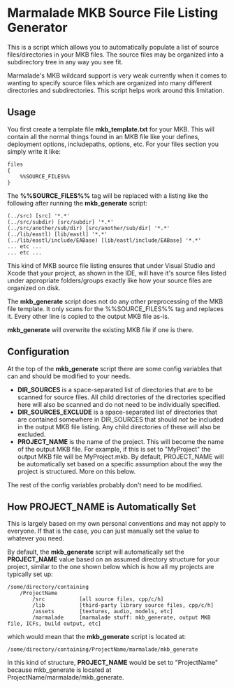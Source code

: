 # Marmalade MKB Source File Listing Generator

This is a script which allows you to automatically populate a list
of source files/directories in your MKB files. The source files may
be organized into a subdirectory tree in any way you see fit.

Marmalade's MKB wildcard support is very weak currently when it
comes to wanting to specify source files which are organized
into many different directories and subdirectories. This script
helps work around this limitation.

## Usage

You first create a template file **mkb_template.txt** for your MKB.
This will contain all the normal things found in an MKB file like 
your defines, deployment options, includepaths, options, etc. For
your files section you simply write it like:

	files
	{
		%%SOURCE_FILES%%
	}


The **%%SOURCE_FILES%%** tag will be replaced with a listing like
the following after running the **mkb_generate** script:

	(../src) [src] '*.*'
	(../src/subdir) [src/subdir] '*.*'
	(../src/another/sub/dir) [src/another/sub/dir] '*.*'
	(../lib/eastl) [lib/eastl] '*.*'
	(../lib/eastl/include/EABase) [lib/eastl/include/EABase] '*.*'
	... etc ...
	... etc ...

This kind of MKB source file listing ensures that under Visual Studio
and Xcode that your project, as shown in the IDE, will have it's
source files listed under appropriate folders/groups exactly like how
your source files are organized on disk.

The **mkb_generate** script does not do any other preprocessing of the
MKB file template. It only scans for the %%SOURCE_FILES%% tag and
replaces it. Every other line is copied to the output MKB file as-is.

**mkb_generate** will overwrite the existing MKB file if one is there.

## Configuration

At the top of the **mkb_generate** script there are some config
variables that can and should be modified to your needs.

+ **DIR\_SOURCES** is a space-separated list of directories that are to be scanned for source files. All child directories of the directories specified here will also be scanned and do not need to be individually specified.
+ **DIR\_SOURCES\_EXCLUDE** is a space-separated list of directories that are contained somewhere in DIR_SOURCES that should *not* be included in the output MKB file listing. Any child directories of these will also be excluded.
+ **PROJECT\_NAME** is the name of the project. This will become the name of the output MKB file. For example, if this is set to "MyProject" the output MKB file will be MyProject.mkb. By default, PROJECT\_NAME will be automatically set based on a specific assumption about the way the project is structured. More on this below.

The rest of the config variables probably don't need to be modified.

## How PROJECT_NAME is Automatically Set

This is largely based on my own personal conventions and may not
apply to everyone. If that is the case, you can just manually set
the value to whatever you need.

By default, the **mkb_generate** script will automatically set the
**PROJECT_NAME** value based on an assumed directory structure
for your project, similar to the one shown below which is how all
my projects are typically set up:

	/some/directory/containing
		/ProjectName
			/src           [all source files, cpp/c/h]
			/lib           [third-party library source files, cpp/c/h]
			/assets        [textures, audio, models, etc]
			/marmalade     [marmalade stuff: mkb_generate, output MKB file, ICFs, build output, etc]

which would mean that the **mkb_generate** script is located at:

	/some/directory/containing/ProjectName/marmalade/mkb_generate

In this kind of structure, **PROJECT_NAME** would be set to 
"ProjectName" because mkb_generate is located at
ProjectName/marmalade/mkb_generate.
